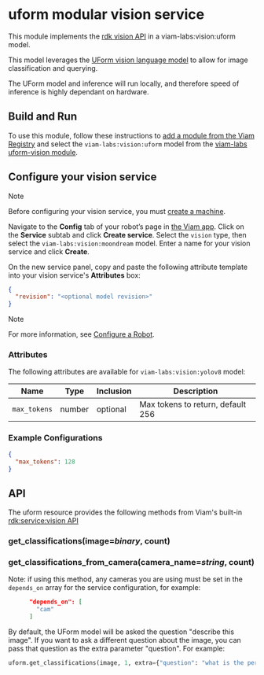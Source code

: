 # uform modular vision service

This module implements the [rdk vision API](https://github.com/rdk/vision-api) in a viam-labs:vision:uform model.

This model leverages the [UForm vision language model](https://huggingface.co/unum-cloud/uform-gen2-qwen-500m) to allow for image classification and querying.

The UForm model and inference will run locally, and therefore speed of inference is highly dependant on hardware.

## Build and Run

To use this module, follow these instructions to [add a module from the Viam Registry](https://docs.viam.com/registry/configure/#add-a-modular-resource-from-the-viam-registry) and select the `viam-labs:vision:uform` model from the [viam-labs uform-vision module](https://app.viam.com/module/viam-labs/uform-vision).

## Configure your vision service

> [!NOTE]  
> Before configuring your vision service, you must [create a machine](https://docs.viam.com/manage/fleet/machines/#add-a-new-machine).

Navigate to the **Config** tab of your robot’s page in [the Viam app](https://app.viam.com/).
Click on the **Service** subtab and click **Create service**.
Select the `vision` type, then select the `viam-labs:vision:moondream` model.
Enter a name for your vision service and click **Create**.

On the new service panel, copy and paste the following attribute template into your vision service's **Attributes** box:

```json
{
  "revision": "<optional model revision>"
}
```

> [!NOTE]  
> For more information, see [Configure a Robot](https://docs.viam.com/manage/configuration/).

### Attributes

The following attributes are available for `viam-labs:vision:yolov8` model:

| Name | Type | Inclusion | Description |
| ---- | ---- | --------- | ----------- |
| `max_tokens` | number | optional |  Max tokens to return, default 256 |

### Example Configurations

```json
{
  "max_tokens": 128
}
```

## API

The uform resource provides the following methods from Viam's built-in [rdk:service:vision API](https://python.viam.dev/autoapi/viam/services/vision/client/index.html)

### get_classifications(image=*binary*, count)

### get_classifications_from_camera(camera_name=*string*, count)

Note: if using this method, any cameras you are using must be set in the `depends_on` array for the service configuration, for example:

```json
      "depends_on": [
        "cam"
      ]
```

By default, the UForm model will be asked the question "describe this image".
If you want to ask a different question about the image, you can pass that question as the extra parameter "question".
For example:

``` python
uform.get_classifications(image, 1, extra={"question": "what is the person wearing?"})
```
